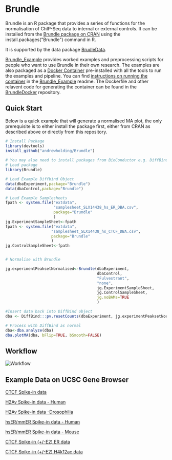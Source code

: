 # Brundle
Brundle is an R package that provides a series of functions for the normalisation of ChIP-Seq data
to internal or external controls. It can be installed from the [Brundle package on CRAN](https://CRAN.R-project.org/package=Brundle) using the install.packages("Brundle") command in R.

It is supported by the data package [BrudleData](https://github.com/andrewholding/BrundleData).

[Brundle_Example](https://github.com/andrewholding/Brundle_Example) provides worked examples and preprocessing scripts for people who want to use Brundle in their own research. The examples are also packaged as a [Docker Container](http://dockerhub.com/andrewholding/brundle) pre-installed with all the tools to run the examples and pipeline. You can find [instructions on running the container](https://github.com/andrewholding/Brundle_Example/blob/master/README.md#using-docker-container) in the [Brundle_Example](https://github.com/andrewholding/Brundle_Example/blob/master/README.md) readme. The Dockerfile and other relavent code for generating the container can be found in the [BrundleDocker](https://github.com/andrewholding/BrundleDocker) repository. 

## Quick Start

Below is a quick example that will generate a normalised MA plot, the only prerequisite is to either install the package first, either from CRAN as described above or directly from this repository. 

```R
# Install Package
library(devtools)
install_github("andrewholding/Brundle")
 
# You may also need to install packages from BioConductor e.g. DiffBind
# Load package
library(Brundle)

# Load Example Diffbind Object
data(dbaExperiment,package="Brundle")
data(dbaControl,package="Brundle")

# Load Example Samplesheets
fpath <- system.file("extdata", 
                     "samplesheet_SLX14438_hs_ER_DBA.csv",
                     package="Brundle"
                     )
jg.ExperimentSampleSheet<-fpath
fpath <- system.file("extdata", 
                    "samplesheet_SLX14438_hs_CTCF_DBA.csv",
                    package="Brundle"
                    )
jg.ControlSampleSheet<-fpath


# Normalise with Brundle

jg.experimentPeaksetNormalised<-Brundle(dbaExperiment,
                                        dbaControl,
                                        "Fulvestrant",
                                        "none",
                                        jg.ExperimentSampleSheet,
                                        jg.ControlSampleSheet,
                                        jg.noBAMs=TRUE
                                        )

#Insert data back into DiffBind object
dba <- DiffBind:::pv.resetCounts(dbaExperiment, jg.experimentPeaksetNormalised)

# Process with DiffBind as normal
dba<-dba.analyze(dba)
dba.plotMA(dba, bFlip=TRUE, bSmooth=FALSE)

```
## Workflow

![Workflow](https://cdn.rawgit.com/andrewholding/Brundle_Example/master/images/workflow.svg)

## Example Data on UCSC Gene Browser
[CTCF Spike-in data](http://genome.ucsc.edu/cgi-bin/hgTracks?hgS_doOtherUser=submit&hgS_otherUserName=andrewholding&hgS_otherUserSessionName=Brundle)

[H2Av Spike-in data - Human](https://genome.ucsc.edu/cgi-bin/hgTracks?hgS_doOtherUser=submit&hgS_otherUserName=andrewholding&hgS_otherUserSessionName=ER%2FH2av)

[H2Av Spike-in data -Drosophilia](https://genome.ucsc.edu/cgi-bin/hgTracks?hgS_doOtherUser=submit&hgS_otherUserName=andrewholding&hgS_otherUserSessionName=ER%2FH2av%20dm3)

[hsER/mmER Spike-in data - Human](https://genome.ucsc.edu/cgi-bin/hgTracks?hgS_doOtherUser=submit&hgS_otherUserName=andrewholding&hgS_otherUserSessionName=hsER%2FmmER)

[hsER/mmER Spike-in data - Mouse](https://genome.ucsc.edu/cgi-bin/hgTracks?hgS_doOtherUser=submit&hgS_otherUserName=andrewholding&hgS_otherUserSessionName=HsER%2FmmER%20mm9)

[CTCF Spike-in (+/-E2) ER data](https://genome.ucsc.edu/cgi-bin/hgTracks?hgS_doOtherUser=submit&hgS_otherUserName=andrewholding&hgS_otherUserSessionName=ER%2FCTCF)

[CTCF Spike-in (+/-E2) H4k12ac data](https://genome.ucsc.edu/cgi-bin/hgTracks?hgS_doOtherUser=submit&hgS_otherUserName=andrewholding&hgS_otherUserSessionName=H4K12ac%2FCTCF)


